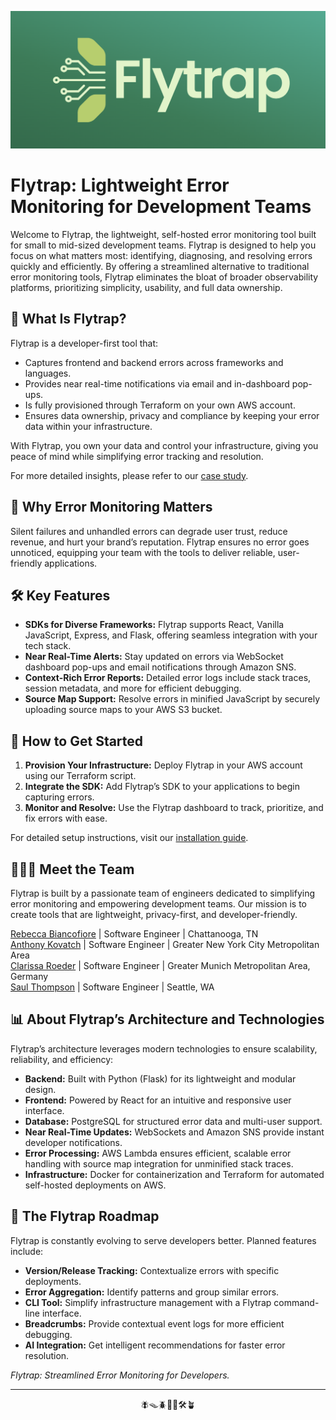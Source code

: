 ![Organization Logo](https://raw.githubusercontent.com/getflytrap/.github/main/profile/flytrap_logo.png)

# Flytrap: Lightweight Error Monitoring for Development Teams
Welcome to Flytrap, the lightweight, self-hosted error monitoring tool built for small to mid-sized development teams. Flytrap is designed to help you focus on what matters most: identifying, diagnosing, and resolving errors quickly and efficiently. By offering a streamlined alternative to traditional error monitoring tools, Flytrap eliminates the bloat of broader observability platforms, prioritizing simplicity, usability, and full data ownership.

## 🚀 What Is Flytrap?
Flytrap is a developer-first tool that:

- Captures frontend and backend errors across frameworks and languages.
- Provides near real-time notifications via email and in-dashboard pop-ups.
- Is fully provisioned through Terraform on your own AWS account.
- Ensures data ownership, privacy and compliance by keeping your error data within your infrastructure.

With Flytrap, you own your data and control your infrastructure, giving you peace of mind while simplifying error tracking and resolution.

For more detailed insights, please refer to our [case study](https://getflytrap.github.io/).

## 🌟 Why Error Monitoring Matters
Silent failures and unhandled errors can degrade user trust, reduce revenue, and hurt your brand’s reputation. Flytrap ensures no error goes unnoticed, equipping your team with the tools to deliver reliable, user-friendly applications.

## 🛠️ Key Features
- **SDKs for Diverse Frameworks:** Flytrap supports React, Vanilla JavaScript, Express, and Flask, offering seamless integration with your tech stack.
- **Near Real-Time Alerts:** Stay updated on errors via WebSocket dashboard pop-ups and email notifications through Amazon SNS.
- **Context-Rich Error Reports:** Detailed error logs include stack traces, session metadata, and more for efficient debugging.
- **Source Map Support:** Resolve errors in minified JavaScript by securely uploading source maps to your AWS S3 bucket.

## 📂 How to Get Started
1. **Provision Your Infrastructure:** Deploy Flytrap in your AWS account using our Terraform script.
2. **Integrate the SDK:** Add Flytrap’s SDK to your applications to begin capturing errors.
3. **Monitor and Resolve:** Use the Flytrap dashboard to track, prioritize, and fix errors with ease.

For detailed setup instructions, visit our [installation guide](https://github.com/getflytrap/flytrap_terraform).

## 🧑‍🤝‍🧑 Meet the Team
Flytrap is built by a passionate team of engineers dedicated to simplifying error monitoring and empowering development teams. Our mission is to create tools that are lightweight, privacy-first, and developer-friendly.

[Rebecca Biancofiore](https://github.com/fenris55) | Software Engineer | Chattanooga, TN  
[Anthony Kovatch](https://github.com/Akovatch) | Software Engineer | Greater New York City Metropolitan Area  
[Clarissa Roeder](https://github.com/clarissaroeder) | Software Engineer | Greater Munich Metropolitan Area, Germany  
[Saul Thompson](https://github.com/saulthompson) | Software Engineer | Seattle, WA


## 📊 About Flytrap’s Architecture and Technologies
Flytrap’s architecture leverages modern technologies to ensure scalability, reliability, and efficiency:

- **Backend:** Built with Python (Flask) for its lightweight and modular design.
- **Frontend:** Powered by React for an intuitive and responsive user interface.
- **Database:** PostgreSQL for structured error data and multi-user support.
- **Near Real-Time Updates:** WebSockets and Amazon SNS provide instant developer notifications.
- **Error Processing:** AWS Lambda ensures efficient, scalable error handling with source map integration for unminified stack traces.
- **Infrastructure:** Docker for containerization and Terraform for automated self-hosted deployments on AWS.

## 🔮 The Flytrap Roadmap
Flytrap is constantly evolving to serve developers better. Planned features include:

- **Version/Release Tracking:** Contextualize errors with specific deployments.
- **Error Aggregation:** Identify patterns and group similar errors.
- **CLI Tool:** Simplify infrastructure management with a Flytrap command-line interface.
- **Breadcrumbs:** Provide contextual event logs for more efficient debugging.
- **AI Integration:** Get intelligent recommendations for faster error resolution.


*Flytrap: Streamlined Error Monitoring for Developers.*

---

<div align="center">
  🪰🪤🪲🌱🚦🛠️🪴
</div>